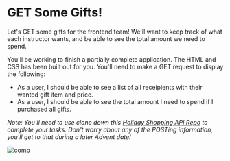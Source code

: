 # GET Some Gifts!

Let's GET some gifts for the frontend team! We'll want to keep track of what each instructor wants, and be able to see the total amount we need to spend. 

You'll be working to finish a partially complete application. The HTML and CSS has been built out for you. You'll need to make a GET request to display the following: 
* As a user, I should be able to see a list of all receipients with their wanted gift item and price. 
* As a user, I should be able to see the total amount I need to spend if I purchased all gifts. 

_Note: You'll need to use clone down this [Holiday Shopping API Repo](https://github.com/turingschool-examples/holiday-shopping-api) to complete your tasks. Don't worry about any of the POSTing information, you'll get to that during a later Advent date!_

![comp](https://github.com/turingschool-examples/get-some-gifts/blob/main/images/giftlist.png)
